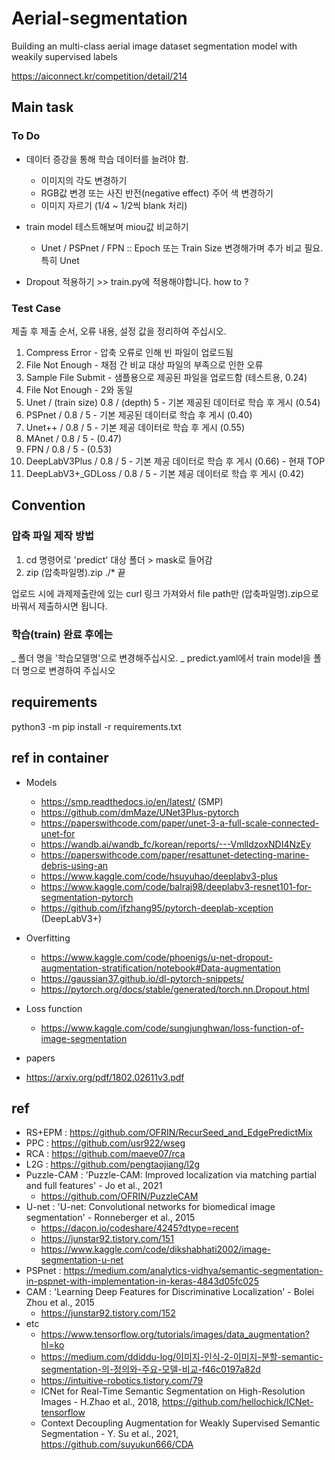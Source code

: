 # Aerial-segmentation
Building an multi-class aerial image dataset segmentation model with weakily supervised labels

https://aiconnect.kr/competition/detail/214

## Main task
### To Do
 - 데이터 증강을 통해 학습 데이터를 늘려야 함.
   - 이미지의 각도 변경하기
   - RGB값 변경 또는 사진 반전(negative effect) 주어 색 변경하기
   - 이미지 자르기 (1/4 ~ 1/2씩 blank 처리)
  
 - train model 테스트해보며 miou값 비교하기
   - Unet / PSPnet / FPN :: Epoch 또는 Train Size 변경해가며 추가 비교 필요. 특히 Unet
  
 - Dropout 적용하기 >> train.py에 적용해야합니다. how to ?

### Test Case
  제출 후 제출 순서, 오류 내용, 설정 값을 정리하여 주십시오.
 1. Compress Error - 압축 오류로 인해 빈 파일이 업로드됨
 2. File Not Enough - 채점 간 비교 대상 파일의 부족으로 인한 오류
 3. Sample File Submit - 샘플용으로 제공된 파일을 업로드함 (테스트용, 0.24)
 4. File Not Enough - 2와 동일
 5. Unet / (train size) 0.8 / (depth) 5 - 기본 제공된 데이터로 학습 후 게시 (0.54)
 6. PSPnet / 0.8 / 5 - 기본 제공된 데이터로 학습 후 게시 (0.40)
 7. Unet++ / 0.8 / 5 - 기본 제공 데이터로 학습 후 게시 (0.55)
 8. MAnet / 0.8 / 5 - (0.47)
 9. FPN / 0.8 / 5 - (0.53)
 10. DeepLabV3Plus / 0.8 / 5 - 기본 제공 데이터로 학습 후 게시 (0.66) - 현재 TOP
 11. DeepLabV3+_GDLoss / 0.8 / 5 - 기본 제공 데이터로 학습 후 게시 (0.42)

 
 
## Convention 
### 압축 파일 제작 방법

1. cd 명령어로 'predict' 대상 폴더 > mask로 들어감
2. zip (압축파일명).zip ./*
끝

업로드 시에 과제제출란에 있는 curl 링크 가져와서
file path만 (압축파일명).zip으로 바꿔서 제출하시면 됩니다.

### 학습(train) 완료 후에는 
 _ 폴더 명을 '학습모델명'으로 변경해주십시오.
 _ predict.yaml에서 train model을 폴더 명으로 변경하여 주십시오


## requirements
python3 -m pip install -r requirements.txt

## ref in container
 - Models
   - https://smp.readthedocs.io/en/latest/ (SMP)
   - https://github.com/dmMaze/UNet3Plus-pytorch
   - https://paperswithcode.com/paper/unet-3-a-full-scale-connected-unet-for
   - https://wandb.ai/wandb_fc/korean/reports/---VmlldzoxNDI4NzEy
   - https://paperswithcode.com/paper/resattunet-detecting-marine-debris-using-an
   - https://www.kaggle.com/code/hsuyuhao/deeplabv3-plus
   - https://www.kaggle.com/code/balraj98/deeplabv3-resnet101-for-segmentation-pytorch
   - https://github.com/jfzhang95/pytorch-deeplab-xception (DeepLabV3+)
 
 
- Overfitting
   - https://www.kaggle.com/code/phoenigs/u-net-dropout-augmentation-stratification/notebook#Data-augmentation
   - https://gaussian37.github.io/dl-pytorch-snippets/
   - https://pytorch.org/docs/stable/generated/torch.nn.Dropout.html
 
 - Loss function
    - https://www.kaggle.com/code/sungjunghwan/loss-function-of-image-segmentation
  
  - papers
   -  https://arxiv.org/pdf/1802.02611v3.pdf

## ref
- RS+EPM : https://github.com/OFRIN/RecurSeed_and_EdgePredictMix
- PPC : https://github.com/usr922/wseg
- RCA : https://github.com/maeve07/rca
- L2G : https://github.com/pengtaojiang/l2g
- Puzzle-CAM : 'Puzzle-CAM: Improved localization via matching partial and full features' - Jo et al., 2021
  - https://github.com/OFRIN/PuzzleCAM
- U-net : 'U-net: Convolutional networks for biomedical image segmentation' - Ronneberger et al., 2015 
  - https://dacon.io/codeshare/4245?dtype=recent
  - https://junstar92.tistory.com/151
  - https://www.kaggle.com/code/dikshabhati2002/image-segmentation-u-net
- PSPnet : https://medium.com/analytics-vidhya/semantic-segmentation-in-pspnet-with-implementation-in-keras-4843d05fc025
- CAM : 'Learning Deep Features for Discriminative Localization' - Bolei Zhou et al., 2015
  - https://junstar92.tistory.com/152
- etc
  - https://www.tensorflow.org/tutorials/images/data_augmentation?hl=ko
  - https://medium.com/ddiddu-log/이미지-인식-2-이미지-분할-semantic-segmentation-의-정의와-주요-모델-비교-f46c0197a82d
  - https://intuitive-robotics.tistory.com/79
  - ICNet for Real-Time Semantic Segmentation on High-Resolution Images - H.Zhao et al., 2018, https://github.com/hellochick/ICNet-tensorflow
  - Context Decoupling Augmentation for Weakly Supervised Semantic Segmentation - Y. Su et al., 2021, https://github.com/suyukun666/CDA
